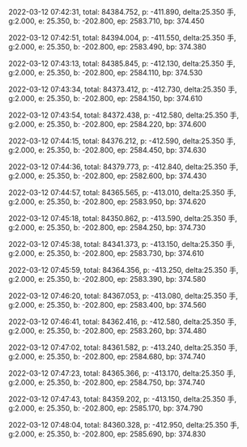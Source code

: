 2022-03-12 07:42:31, total: 84384.752, p: -411.890, delta:25.350 手, g:2.000, e: 25.350, b: -202.800, ep: 2583.710, bp: 374.450

2022-03-12 07:42:51, total: 84394.004, p: -411.550, delta:25.350 手, g:2.000, e: 25.350, b: -202.800, ep: 2583.490, bp: 374.380

2022-03-12 07:43:13, total: 84385.845, p: -412.130, delta:25.350 手, g:2.000, e: 25.350, b: -202.800, ep: 2584.110, bp: 374.530

2022-03-12 07:43:34, total: 84373.412, p: -412.730, delta:25.350 手, g:2.000, e: 25.350, b: -202.800, ep: 2584.150, bp: 374.610

2022-03-12 07:43:54, total: 84372.438, p: -412.580, delta:25.350 手, g:2.000, e: 25.350, b: -202.800, ep: 2584.220, bp: 374.600

2022-03-12 07:44:15, total: 84376.212, p: -412.590, delta:25.350 手, g:2.000, e: 25.350, b: -202.800, ep: 2584.450, bp: 374.630

2022-03-12 07:44:36, total: 84379.773, p: -412.840, delta:25.350 手, g:2.000, e: 25.350, b: -202.800, ep: 2582.600, bp: 374.430

2022-03-12 07:44:57, total: 84365.565, p: -413.010, delta:25.350 手, g:2.000, e: 25.350, b: -202.800, ep: 2583.950, bp: 374.620

2022-03-12 07:45:18, total: 84350.862, p: -413.590, delta:25.350 手, g:2.000, e: 25.350, b: -202.800, ep: 2584.250, bp: 374.730

2022-03-12 07:45:38, total: 84341.373, p: -413.150, delta:25.350 手, g:2.000, e: 25.350, b: -202.800, ep: 2583.730, bp: 374.610

2022-03-12 07:45:59, total: 84364.356, p: -413.250, delta:25.350 手, g:2.000, e: 25.350, b: -202.800, ep: 2583.390, bp: 374.580

2022-03-12 07:46:20, total: 84367.053, p: -413.080, delta:25.350 手, g:2.000, e: 25.350, b: -202.800, ep: 2583.400, bp: 374.560

2022-03-12 07:46:41, total: 84362.416, p: -412.580, delta:25.350 手, g:2.000, e: 25.350, b: -202.800, ep: 2583.260, bp: 374.480

2022-03-12 07:47:02, total: 84361.582, p: -413.240, delta:25.350 手, g:2.000, e: 25.350, b: -202.800, ep: 2584.680, bp: 374.740

2022-03-12 07:47:23, total: 84365.366, p: -413.170, delta:25.350 手, g:2.000, e: 25.350, b: -202.800, ep: 2584.750, bp: 374.740

2022-03-12 07:47:43, total: 84359.202, p: -413.150, delta:25.350 手, g:2.000, e: 25.350, b: -202.800, ep: 2585.170, bp: 374.790

2022-03-12 07:48:04, total: 84360.328, p: -412.950, delta:25.350 手, g:2.000, e: 25.350, b: -202.800, ep: 2585.690, bp: 374.830